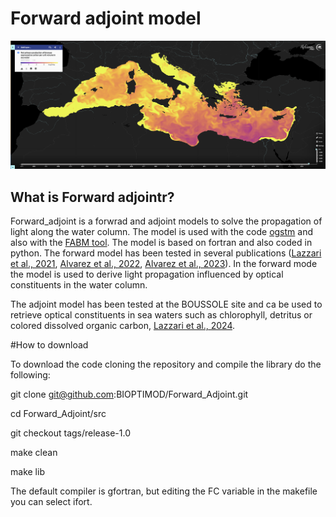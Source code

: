 # Forward adjoint model
![forward adjoint_picture](https://github.com/inogs/ogstm/blob/master/DOC/PICTURES/PPN_MED_OGSTM_BFM.png)
## What is Forward adjointr?
Forward_adjoint is a forwrad and adjoint models to solve the propagation of light along the water column. The model is used with the code [ogstm](https://github.com/inogs/ogstm) and also with the [FABM tool](https://github.com/inogs/bfmforfabm). 
The model is based on fortran and also coded in python.
The forward model has been tested in several publications ([Lazzari et al., 2021](https://www.mdpi.com/2077-1312/9/2/176), [Alvarez et al., 2022](https://www.sciencedirect.com/science/article/pii/S0079661122000507?via%3Dihub), [Alvarez et al., 2023](https://bg.copernicus.org/articles/20/4591/2023/)). In the forward mode the model is used to derive light propagation influenced by optical constituents in the water column.

The adjoint model has been tested at the BOUSSOLE site and ca be used to retrieve optical constituents in sea waters such as chlorophyll, detritus or colored dissolved organic carbon, [Lazzari et al., 2024](https://rdcu.be/dVi82).

#How to download

To download the code cloning the repository and compile the library do the following:

git clone git@github.com:BIOPTIMOD/Forward_Adjoint.git

cd Forward_Adjoint/src

git checkout tags/release-1.0

make clean

make lib

The default compiler is gfortran, but editing the FC variable in the makefile you can select ifort.



